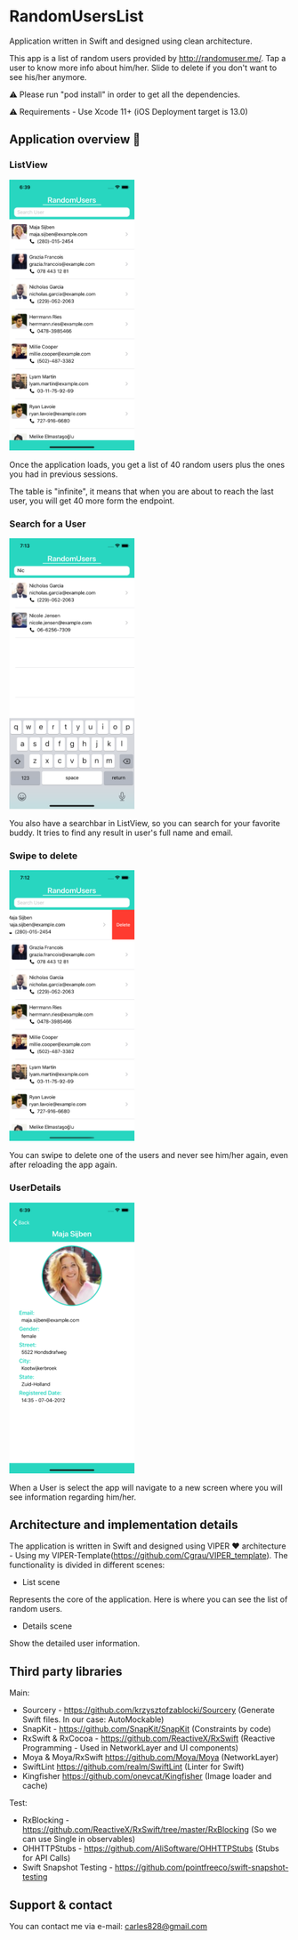 # RandomUsersList

Application written in Swift and designed using clean architecture.

This app is a list of random users provided by http://randomuser.me/.
Tap a user to know more info about him/her.
Slide to delete if you don't want to see his/her anymore.

:warning: Please run "pod install" in order to get all the dependencies.

:warning: Requirements -  Use Xcode 11+ (iOS Deployment target is 13.0)

## Application overview :rocket:

### ListView
<img src="https://github.com/Cgrau/assets/blob/master/RandomUsersList/ListScreen.png" width="225" height="487">

Once the application loads, you get a list of 40 random users plus the ones you had in previous sessions.

The table is "infinite", it means that when you are about to reach the last user, you will get 40 more form the endpoint.

### Search for a User
<img src="https://github.com/Cgrau/assets/blob/master/RandomUsersList/searchForUser.png?raw=true" width="225" height="487">

You also have a searchbar in ListView, so you can search for your favorite buddy. It tries to find any result in user's full name and email.

### Swipe to delete
<img src="https://github.com/Cgrau/assets/blob/master/RandomUsersList/swipeToDelete.png?raw=true" width="225" height="487">

You can swipe to delete one of the users and never see him/her again, even after reloading the app again.

### UserDetails
<img src="https://github.com/Cgrau/assets/blob/master/RandomUsersList/detailScreen.png" width="225" height="487">

When a User is select the app will navigate to a new screen where you will see information regarding him/her.

## Architecture and implementation details

The application is written in Swift and designed using VIPER :heart: architecture - Using my VIPER-Template(https://github.com/Cgrau/VIPER_template). The functionality is divided in different scenes:

- List scene

Represents the core of the application. Here is where you can see the list of random users.

- Details scene

Show the detailed user information.

## Third party libraries

Main:
- Sourcery - https://github.com/krzysztofzablocki/Sourcery (Generate Swift files. In our case: AutoMockable)
- SnapKit - https://github.com/SnapKit/SnapKit (Constraints by code)
- RxSwift & RxCocoa - https://github.com/ReactiveX/RxSwift (Reactive Programming - Used in NetworkLayer and UI components)
- Moya & Moya/RxSwift https://github.com/Moya/Moya (NetworkLayer)
- SwiftLint https://github.com/realm/SwiftLint (Linter for Swift)
- Kingfisher https://github.com/onevcat/Kingfisher (Image loader and cache)

Test:
- RxBlocking - https://github.com/ReactiveX/RxSwift/tree/master/RxBlocking (So we can use Single in observables)
- OHHTTPStubs - https://github.com/AliSoftware/OHHTTPStubs (Stubs for API Calls)
- Swift Snapshot Testing - https://github.com/pointfreeco/swift-snapshot-testing

## Support & contact

You can contact me via e-mail: carles828@gmail.com
